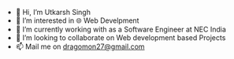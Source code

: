 - 👋 Hi, I’m Utkarsh Singh
- 👀 I’m interested in 🌐 Web Develpment
- 🌱 I’m currently working with as a Software Engineer at NEC India
- 💞️ I’m looking to collaborate on Web development based Projects
- 📫 Mail me on dragomon27@gmail.com

<!---
ichutkarsh/ichutkarsh is a ✨ special ✨ repository because its `README.md` (this file) appears on your GitHub profile.
You can click the Preview link to take a look at your changes.
--->
